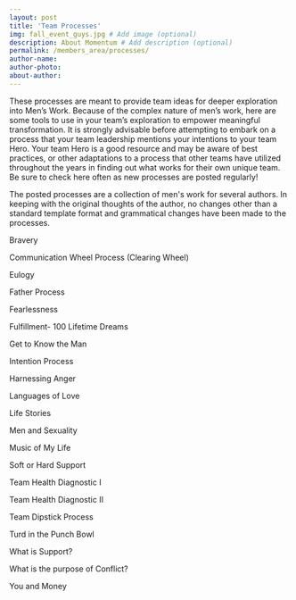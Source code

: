 ```yaml
---
layout: post
title: 'Team Processes'
img: fall_event_guys.jpg # Add image (optional)
description: About Momentum # Add description (optional)
permalink: /members_area/processes/
author-name: 
author-photo: 
about-author: 
---
```


These processes are meant to provide team ideas for deeper exploration into Men’s Work. Because of the complex nature of men’s work, here are some tools to use in your team’s exploration to empower meaningful transformation.   It is strongly advisable before attempting to embark on a process that your team leadership mentions your intentions to your team Hero.   Your team Hero is a good resource and may be aware of best practices, or other adaptations to a process that other teams have utilized throughout the years in finding out what works for their own unique team.  Be sure to check here often as new processes are posted regularly!

The posted processes are a collection of men's work for several authors.  In keeping with the original thoughts of the author, no changes other than a standard template format and grammatical changes have been made to the processes.


Bravery

Communication Wheel Process (Clearing Wheel)

Eulogy

Father Process

Fearlessness

Fulfillment- 100 Lifetime Dreams

Get to Know the Man

Intention Process

Harnessing Anger

Languages of Love

Life Stories

Men and Sexuality

Music of My Life

Soft or Hard Support

Team Health Diagnostic I

Team Health Diagnostic II

Team Dipstick Process

Turd in the Punch Bowl

What is Support?

What is the purpose of Conflict?

You and Money